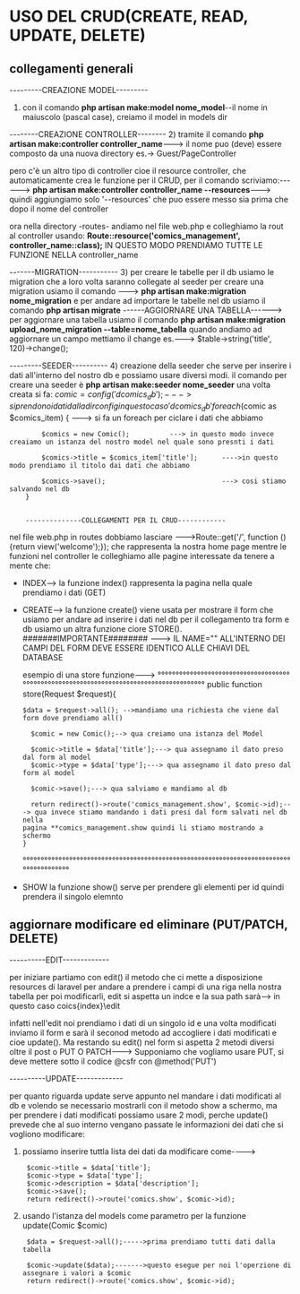 # USO DEL CRUD(CREATE, READ, UPDATE, DELETE)

## collegamenti generali 

---------CREAZIONE MODEL---------
1) con il comando **php artisan make:model nome_model**--il nome in maiuscolo (pascal case), creiamo il model in models dir 

--------CREAZIONE CONTROLLER--------
2) tramite il comando **php artisan make:controller controller_name**---> il nome puo (deve) essere composto da una nuova directory es.-> Guest/PageController

pero c'è un altro tipo di controller cioe il resource controller, che automaticamente crea le funzione per il CRUD, per il comando scriviamo:------> **php artisan make:controller controller_name --resources**---> quindi aggiungiamo solo '--resources'
che puo essere messo sia prima che dopo il nome del controller 

 ora nella directory -routes- andiamo nel file web.php e colleghiamo la rout al controller usando:
 **Route::resource('comics_management', controller_name::class);** IN QUESTO MODO PRENDIAMO TUTTE LE FUNZIONE NELLA controller_name

-------MIGRATION-----------
3) per creare le tabelle per il db usiamo le migration che a loro volta saranno collegate al seeder
per creare una migration usiamo il comando ---> **php artisan make:migration nome_migration** e per andare ad importare le tabelle nel db usiamo il comando **php artisan migrate** 
 ------AGGIORNARE UNA TABELLA------> per aggiornare una tabella usiamo il comando **php artisan make:migration upload_nome_migration --table=nome_tabella** quando andiamo ad aggiornare un campo mettiamo il change es.---> $table->string('title', 120)->change();

---------SEEDER----------
 4) creazione della seeder che serve per inserire i dati all'interno del nostro db e possiamo usare diversi modi.
 il comando per creare una seeder è **php artisan make:seeder nome_seeder** una volta creata si fa:
            $comic = config('dcomics_db');  ---> si prendono i dati dalla dir config in questo caso 'dcomics_db'
        foreach ($comic as $comics_item) {    ---> si fa un foreach per ciclare i dati che abbiamo 

            $comics = new Comic();          ---> in questo modo invece creaiamo un istanza del nostro model nel quale sono presnti i dati

            $comics->title = $comics_item['title'];      ---->in questo modo prendiamo il titolo dai dati che abbiamo 

            $comics->save();                             ---> cosi stiamo salvando nel db
        }


        --------------COLLEGAMENTI PER IL CRUD------------

nel file web.php in routes dobbiamo lasciare --->Route::get('/', function () {return view('welcome');});   che rappresenta la nostra home page
mentre le funzioni nel controller le colleghiamo alle pagine interessate da tenere a mente che:

- INDEX--> la funzione index() rappresenta la pagina nella quale prendiamo i dati (GET) 
- CREATE--> la funzione create() viene usata per mostrare il form che usiamo per andare ad inserire i dati nel db 
    per il collegamento tra form e db usiamo un altra funzione ciore STORE(). #######IMPORTANTE######## ---> IL NAME="" ALL'INTERNO DEI CAMPI DEL FORM DEVE ESSERE IDENTICO ALLE CHIAVI DEL DATABASE 

    esempio di una store funzione--->
    °°°°°°°°°°°°°°°°°°°°°°°°°°°°°°°°°°°°°°°°°°°°°°°°°°°°°°°°°°°°°°°°°°°°°°°°°°°°°°°°°°°°°°°°
      public function store(Request $request){

      $data = $request->all(); -->mandiamo una richiesta che viene dal form dove prendiamo all()

        $comic = new Comic();--> qua creiamo una istanza del Model 

        $comic->title = $data['title'];---> qua assegnamo il dato preso dal form al model 
        $comic->type = $data['type'];---> qua assegnamo il dato preso dal form al model 

        $comic->save();---> qua salviamo e mandiamo al db

        return redirect()->route('comics_management.show', $comic->id);---> qua invece stiamo mandando i dati presi dal form salvati nel db nella                                                               pagina **comics_management.show quindi li stiamo mostrando a schermo
      }

    °°°°°°°°°°°°°°°°°°°°°°°°°°°°°°°°°°°°°°°°°°°°°°°°°°°°°°°°°°°°°°°°°°°°°°°°°°°°°°°°°°°°°°°°
- SHOW la funzione show() serve per prendere gli elementi per id quindi prendera il singolo elemnto


## aggiornare modificare ed eliminare (PUT/PATCH, DELETE)

----------EDIT-------------

per iniziare partiamo con edit()  il metodo che ci mette a disposizione resources di laravel per andare a prendere i campi di una riga nella nostra tabella per poi modificarli, edit si aspetta un indce e la sua path sarà--> in questo caso coics\{index}\edit

infatti nell'edit noi prendiamo i dati di un singolo id e una volta modificati inviamo il form e sarà il seconod metodo ad accogliere i dati modificati e cioe update().
Ma restando su edit() nel form si aspetta 2 metodi diversi oltre il post o PUT O PATCH---> Supponiamo che vogliamo usare PUT, si deve mettere sotto il codice @csfr con @method('PUT')

----------UPDATE-------------

per quanto riguarda update serve appunto nel mandare i dati modificati al db e volendo se necessario mostrarli con il metodo show a schermo, ma per prendere i dati modificati possiamo usare 2 modi, perche update() prevede che al suo interno vengano passate le informazioni dei dati che si vogliono modificare:

1) possiamo inserire tuttla lista dei dati da modificare come---->

        $comic->title = $data['title'];
        $comic->type = $data['type'];
        $comic->description = $data['description'];
        $comic->save();
        return redirect()->route('comics.show', $comic->id);
2) usando l'istanza del models come parametro per la funzione update(Comic $comic)

        $data = $request->all();----->prima prendiamo tutti dati dalla tabella

        $comic->update($data);------->questo esegue per noi l'operzione di assegnare i valori a $comic
        return redirect()->route('comics.show', $comic->id);
